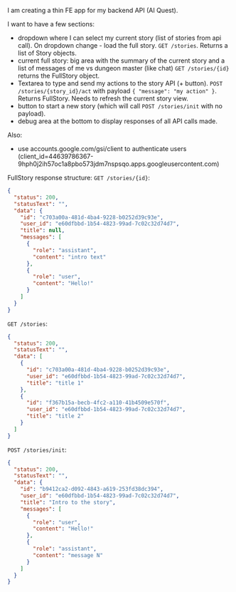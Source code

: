 I am creating a thin FE app for my backend API (AI Quest).


I want to have a few sections:
- dropdown where I can select my current story (list of stories from api call). On dropdown change - load the full story. `GET /stories`. Returns a list of Story objects.
- current full story: big area with the summary of the current story and a list of messages of me vs dungeon master (like chat) `GET /stories/{id}` returns the FullStory object.
- Textarea to type and send my actions to the story API (+ button). `POST /stories/{story_id}/act` with payload `{ "message": "my action" }`. Returns FullStory. Needs to refresh the current story view.
- button to start a new story (which will call `POST /stories/init` with no payload).
- debug area at the bottom to display responses of all API calls made.

Also:
- use accounts.google.com/gsi/client to authenticate users (client_id=44639786367-9hph0j2ih57oc1a8pbo573jdm7nspsqo.apps.googleusercontent.com)

FullStory response structure:
`GET /stories/{id}`:
```json
{
  "status": 200,
  "statusText": "",
  "data": {
    "id": "c703a00a-481d-4ba4-9228-b0252d39c93e",
    "user_id": "e60dfbbd-1b54-4823-99ad-7c02c32d74d7",
    "title": null,
    "messages": [
      {
        "role": "assistant",
        "content": "intro text"
      },
      {
        "role": "user",
        "content": "Hello!"
      }
    ]
  }
}
```

`GET /stories`:
```json
{
  "status": 200,
  "statusText": "",
  "data": [
    {
      "id": "c703a00a-481d-4ba4-9228-b0252d39c93e",
      "user_id": "e60dfbbd-1b54-4823-99ad-7c02c32d74d7",
      "title": "title 1"
    },
    {
      "id": "f367b15a-becb-4fc2-a110-41b4509e570f",
      "user_id": "e60dfbbd-1b54-4823-99ad-7c02c32d74d7",
      "title": "title 2"
    }
  ]
}
```
`POST /stories/init`:
```json
{
  "status": 200,
  "statusText": "",
  "data": {
    "id": "b9412ca2-d092-4843-a619-253fd38dc394",
    "user_id": "e60dfbbd-1b54-4823-99ad-7c02c32d74d7",
    "title": "Intro to the story",
    "messages": [
      {
        "role": "user",
        "content": "Hello!"
      },
      {
        "role": "assistant",
        "content": "message N"
      }
    ]
  }
}
```
